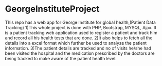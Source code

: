 # GeorgeInstituteProject
This repo has a web app for George Institute for global health,(Patient Data Tracking)
1)This whole project is done with PHP, Bootstrap, MYSQL, Ajax. It is a patient tracking web application used to register a patient
and track him and record all his health tests that are done.
2)It also helps to fetch all the details into a excel format which further be used to analyze the patient information.
3)The patient details are tracked and no of visits he/she had been visited the hospital and the medication prescribed by the doctors
  are being tracked to make aware of the patient health level.
  
  

